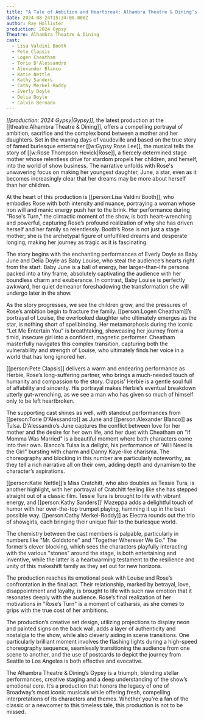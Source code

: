 ```yaml
---
title: "A Tale of Ambition and Heartbreak: Alhambra Theatre & Dining’s 'Gypsy' Delivers a Stirring and Dynamic Performance"
date: 2024-08-24T15:34:00.000Z
author: Ray Hollister
production: 2024 Gypsy
Theatre: Alhambra Theatre & Dining
cast:
  - Lisa Valdini Booth
  - Pete Clapsis
  - Logen Cheatham
  - Torie D'Alessandro
  - Alexander Blanco
  - Katie Nettle
  - Kathy Sanders
  - Cathy Merkel-Roddy
  - Everly Doyle
  - Delia Doyle
  - Calvin Bernado
---
```

*[[production: 2024 Gypsy|Gypsy]]*, the latest production at the [[theatre:Alhambra Theatre & Dining]], offers a compelling portrayal of ambition, sacrifice and the complex bond between a mother and her daughters. Set in the waning days of vaudeville and based on the true story of famed burlesque entertainer [[w:Gypsy Rose Lee]], the musical tells the story of [[w:Rose Thompson Hovick|Rose]], a fiercely determined stage mother whose relentless drive for stardom propels her children, and herself, into the world of show business. The narrative unfolds with Rose's unwavering focus on making her youngest daughter, June, a star, even as it becomes increasingly clear that her dreams may be more about herself than her children.

At the heart of this production is [[person:Lisa Valdini Booth]], who embodies Rose with both intensity and nuance, portraying a woman whose iron will and manic energy push her to the brink. Her performance during "Rose's Turn," the climactic moment of the show, is both heart-wrenching and powerful, capturing Rose’s profound realization of why she has driven herself and her family so relentlessly. Booth’s Rose is not just a stage mother; she is the archetypal figure of unfulfilled dreams and desperate longing, making her journey as tragic as it is fascinating.

The story begins with the enchanting performances of Everly Doyle as Baby June and Delia Doyle as Baby Louise, who steal the audience’s hearts right from the start. Baby June is a ball of energy, her larger-than-life persona packed into a tiny frame, absolutely captivating the audience with her boundless charm and exuberance. In contrast, Baby Louise is perfectly awkward, her quiet demeanor foreshadowing the transformation she will undergo later in the show.

As the story progresses, we see the children grow, and the pressures of Rose’s ambition begin to fracture the family. [[person:Logen Cheatham]]’s portrayal of Louise, the overlooked daughter who ultimately emerges as the star, is nothing short of spellbinding. Her metamorphosis during the iconic "Let Me Entertain You" is breathtaking, showcasing her journey from a timid, insecure girl into a confident, magnetic performer. Cheatham masterfully navigates this complex transition, capturing both the vulnerability and strength of Louise, who ultimately finds her voice in a world that has long ignored her.

[[person:Pete Clapsis]] delivers a warm and endearing performance as Herbie, Rose’s long-suffering partner, who brings a much-needed touch of humanity and compassion to the story. Clapsis’ Herbie is a gentle soul full of affability and sincerity. His portrayal makes Herbie’s eventual breakdown utterly gut-wrenching, as we see a man who has given so much of himself only to be left heartbroken.

The supporting cast shines as well, with standout performances from [[person:Torie D'Alessandro]] as June and [[person:Alexander Blanco]] as Tulsa. D'Alessandro’s June captures the conflict between love for her mother and the desire for her own life, and her duet with Cheatham on "If Momma Was Married" is a beautiful moment where both characters come into their own. Blanco’s Tulsa is a delight, his performance of "All I Need Is the Girl" bursting with charm and Danny Kaye-like charisma. The choreography and blocking in this number are particularly noteworthy, as they tell a rich narrative all on their own, adding depth and dynamism to the character’s aspirations.

[[person:Katie Nettle]]’s Miss Cratchitt, who also doubles as Tessie Tura, is another highlight, with her portrayal of Cratchitt feeling like she has stepped straight out of a classic film. Tessie Tura is brought to life with vibrant energy, and [[person:Kathy Sanders]]’ Mazeppa adds a delightful touch of humor with her over-the-top trumpet playing, hamming it up in the best possible way. [[person:Cathy Merkel-Roddy]] as Electra rounds out the trio of showgirls, each bringing their unique flair to the burlesque world.

The chemistry between the cast members is palpable, particularly in numbers like "Mr. Goldstone" and "Together Wherever We Go." The former’s clever blocking, which sees the characters playfully interacting with the various "stones" around the stage, is both entertaining and inventive, while the latter is a heartwarming testament to the resilience and unity of this makeshift family as they set out for new horizons.

The production reaches its emotional peak with Louise and Rose’s confrontation in the final act. Their relationship, marked by betrayal, love, disappointment and loyalty, is brought to life with such raw emotion that it resonates deeply with the audience. Rose’s final realization of her motivations in "Rose’s Turn" is a moment of catharsis, as she comes to grips with the true cost of her ambitions.

The production’s creative set design, utilizing projections to display neon and painted signs on the back wall, adds a layer of authenticity and nostalgia to the show, while also cleverly aiding in scene transitions. One particularly brilliant moment involves the flashing lights during a high-speed choreography sequence, seamlessly transitioning the audience from one scene to another, and the use of postcards to depict the journey from Seattle to Los Angeles is both effective and evocative.

The Alhambra Theatre & Dining’s Gypsy is a triumph, blending stellar performances, creative staging and a deep understanding of the show’s emotional core. It’s a production that honors the legacy of one of Broadway’s most iconic musicals while offering fresh, compelling interpretations of its characters and themes. Whether you're a fan of the classic or a newcomer to this timeless tale, this production is not to be missed.
